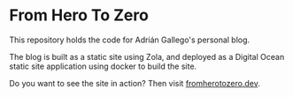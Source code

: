 # From Hero To Zero

This repository holds the code for Adrián Gallego's personal blog.

The blog is built as a static site using Zola, and deployed as a Digital Ocean static site
application using docker to build the site.

Do you want to see the site in action? Then visit [fromherotozero.dev](https://fromherotozero.dev).
